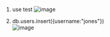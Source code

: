 1. use test
![image](https://user-images.githubusercontent.com/72013308/219759510-e585dd4a-55ca-4ca1-b68f-4bc69dc6d433.png)  
  
2. db.users.insert({username:"jones"})  
![image](https://user-images.githubusercontent.com/72013308/219760057-bd99d2df-7841-410b-8ed3-600d4c901cd1.png)  
  
  


